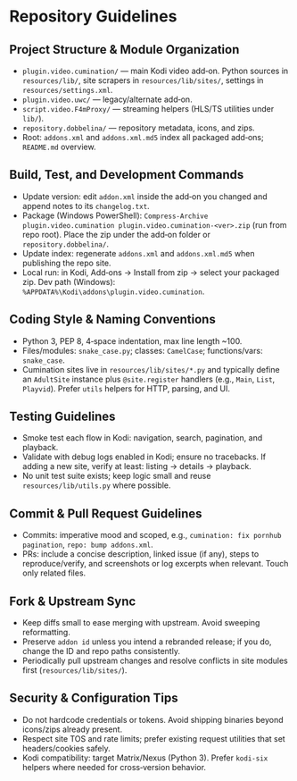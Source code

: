 # Repository Guidelines

## Project Structure & Module Organization
- `plugin.video.cumination/` — main Kodi video add‑on. Python sources in `resources/lib/`, site scrapers in `resources/lib/sites/`, settings in `resources/settings.xml`.
- `plugin.video.uwc/` — legacy/alternate add‑on.
- `script.video.F4mProxy/` — streaming helpers (HLS/TS utilities under `lib/`).
- `repository.dobbelina/` — repository metadata, icons, and zips.
- Root: `addons.xml` and `addons.xml.md5` index all packaged add‑ons; `README.md` overview.

## Build, Test, and Development Commands
- Update version: edit `addon.xml` inside the add‑on you changed and append notes to its `changelog.txt`.
- Package (Windows PowerShell): `Compress-Archive plugin.video.cumination plugin.video.cumination-<ver>.zip` (run from repo root). Place the zip under the add‑on folder or `repository.dobbelina/`.
- Update index: regenerate `addons.xml` and `addons.xml.md5` when publishing the repo site.
- Local run: in Kodi, Add‑ons → Install from zip → select your packaged zip. Dev path (Windows): `%APPDATA%\Kodi\addons\plugin.video.cumination`.

## Coding Style & Naming Conventions
- Python 3, PEP 8, 4‑space indentation, max line length ~100.
- Files/modules: `snake_case.py`; classes: `CamelCase`; functions/vars: `snake_case`.
- Cumination sites live in `resources/lib/sites/*.py` and typically define an `AdultSite` instance plus `@site.register` handlers (e.g., `Main`, `List`, `Playvid`). Prefer `utils` helpers for HTTP, parsing, and UI.

## Testing Guidelines
- Smoke test each flow in Kodi: navigation, search, pagination, and playback.
- Validate with debug logs enabled in Kodi; ensure no tracebacks. If adding a new site, verify at least: listing → details → playback.
- No unit test suite exists; keep logic small and reuse `resources/lib/utils.py` where possible.

## Commit & Pull Request Guidelines
- Commits: imperative mood and scoped, e.g., `cumination: fix pornhub pagination`, `repo: bump addons.xml`.
- PRs: include a concise description, linked issue (if any), steps to reproduce/verify, and screenshots or log excerpts when relevant. Touch only related files.

## Fork & Upstream Sync
- Keep diffs small to ease merging with upstream. Avoid sweeping reformatting.
- Preserve `addon id` unless you intend a rebranded release; if you do, change the ID and repo paths consistently.
- Periodically pull upstream changes and resolve conflicts in site modules first (`resources/lib/sites/`).

## Security & Configuration Tips
- Do not hardcode credentials or tokens. Avoid shipping binaries beyond icons/zips already present.
- Respect site TOS and rate limits; prefer existing request utilities that set headers/cookies safely.
- Kodi compatibility: target Matrix/Nexus (Python 3). Prefer `kodi-six` helpers where needed for cross‑version behavior.
